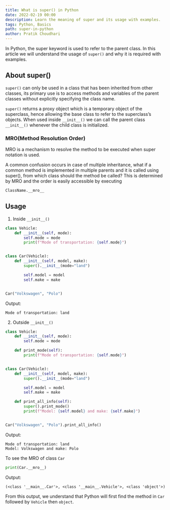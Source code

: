```yaml
---
title: What is super() in Python
date: 2022-02-19 00:00
description: Learn the meaning of super and its usage with examples.
tags: Python, Basics
path: super-in-python
author: Pratik Choudhari
---
```


In Python, the super keyword is used to refer to the parent class. In this article we will understand the usage of `super()` and why it is required with examples.


## About super()

`super()` can only be used in a class that has been inherited from other classes, its primary use is to access methods and variables of the parent classes without explicitly specifying the class name. 

`super()` returns a proxy object which is a temporary object of the superclass, hence allowing the base class to refer to the superclass’s objects. When used inside `__init__()` we can call the parent class `__init__()` whenever the child class is initialized.

### MRO(Method Resolution Order)

MRO is a mechanism to resolve the method to be executed when super notation is used.

A common confusion occurs in case of multiple inheritance, what if a common method is implemented in multiple parents and it is called using super(), from which class should the method be called? This is determined by MRO and the order is easily accessible by executing 

```python
ClassName.__mro__
```

## Usage

1. Inside `__init__()`

```python
class Vehicle:
    def __init__(self, mode):
        self.mode = mode
        print(f"Mode of transportation: {self.mode}")


class Car(Vehicle):
    def __init__(self, model, make):
        super().__init__(mode="land")

        self.model = model
        self.make = make


Car("Volkswagen", "Polo")
```

Output:
```console
Mode of transportation: land
```

2. Outside `__init__()` 

```python
class Vehicle:
    def __init__(self, mode):
        self.mode = mode

    def print_mode(self):
        print(f"Mode of transportation: {self.mode}")


class Car(Vehicle):
    def __init__(self, model, make):
        super().__init__(mode="land")

        self.model = model
        self.make = make

    def print_all_info(self):
        super().print_mode()
        print(f"Model: {self.model} and make: {self.make}")


Car("Volkswagen", "Polo").print_all_info()
```

Output:
```console
Mode of transportation: land
Model: Volkswagen and make: Polo
```

To see the MRO of class `Car`

```python
print(Car.__mro__)
```

Output:

```console
(<class '__main__.Car'>, <class '__main__.Vehicle'>, <class 'object'>)

```

From this output, we understand that Python will first find the method in `Car` followed by `Vehicle` then `object`. 



